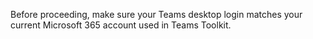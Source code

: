 
Before proceeding, make sure your Teams desktop login matches your current Microsoft 365 account used in Teams Toolkit.